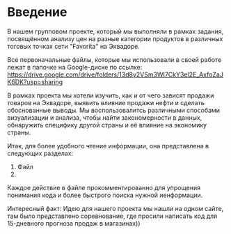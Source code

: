 # Введение
В нашем групповом проекте, который мы выполняли в рамках задания, посвящённом анализу цен на разные категории продуктов в различных тоговых точках сети "Favorita" на Эквадоре.

Все первоначальные файлы, которые мы использовали в своей работе лежат в папочке на Google-диске по ссылке: https://drive.google.com/drive/folders/13d8y2VSm3WI7CkY3el2E_AxfoZaJK6DK?usp=sharing

В рамках проекта мы хотели изучить, как и от чего зависят продажи товаров на Эквадоре, выявить влияние продажи нефти и сделать обоснованные выводы.
Мы воспользовалитсь различными способами визуализации и анализа, чтобы найти закономерности в данных, обнаружить специфику другой страны и её влияние на экономику страны.

Итак, для более удобного чтение информации, она представлена в следующих разделах:

1. Файл
2. 


Каждое действие в файле прокомментированно для упрощения понимания кода и более быстрого поиска нужной иенформации.

Интересный факт: Идею для нашего проекта мы нашли на одном сайте, там было представлено соревнование, где просили написать код для 15-дневного прогноза продаж в магазинах))
